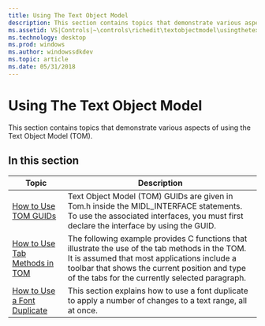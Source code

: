 ```yaml
---
title: Using The Text Object Model
description: This section contains topics that demonstrate various aspects of using the Text Object Model (TOM).
ms.assetid: VS|Controls|~\controls\richedit\textobjectmodel\usingthetextobjectmodel.htm
ms.technology: desktop
ms.prod: windows
ms.author: windowssdkdev
ms.topic: article
ms.date: 05/31/2018
---
```


# Using The Text Object Model

This section contains topics that demonstrate various aspects of using the Text Object Model (TOM).

## In this section



| Topic                                                                  | Description                                                                                                                                                                                                                                                     |
|------------------------------------------------------------------------|-----------------------------------------------------------------------------------------------------------------------------------------------------------------------------------------------------------------------------------------------------------------|
| [How to Use TOM GUIDs](use-tom-guids.md)<br/>                   | Text Object Model (TOM) GUIDs are given in Tom.h inside the MIDL\_INTERFACE statements. To use the associated interfaces, you must first declare the interface by using the GUID. <br/>                                                                   |
| [How to Use Tab Methods in TOM](use-tab-methods-in-tom.md)<br/> | The following example provides C functions that illustrate the use of the tab methods in the TOM. It is assumed that most applications include a toolbar that shows the current position and type of the tabs for the currently selected paragraph. <br/> |
| [How to Use a Font Duplicate](use-a-font-duplicate.md)<br/>     | This section explains how to use a font duplicate to apply a number of changes to a text range, all at once. <br/>                                                                                                                                        |



 

 

 





